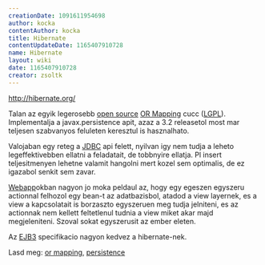 ```yaml
---
creationDate: 1091611954698 
author: kocka 
contentAuthor: kocka 
title: Hibernate 
contentUpdateDate: 1165407910728 
name: Hibernate 
layout: wiki 
date: 1165407910728 
creator: zsoltk 
---
```

http://hibernate.org/

Talan az egyik legerosebb [open source](Open%20Source.html) [OR Mapping](OR%20Mapping.html) cucc ([LGPL](LGPL.html)). Implementalja a javax.persistence apit, azaz a 3.2 releasetol most mar teljesen szabvanyos feluleten keresztul is hasznalhato.

Valojaban egy reteg a [JDBC](JDBC.html) api felett, nyilvan igy nem tudja a leheto legeffektivebben ellatni a feladatait, de tobbnyire ellatja. Pl insert teljesitmenyen lehetne valamit hangolni mert kozel sem optimalis, de ez igazabol senkit sem zavar.

[Webapp](webapp.html)okban nagyon jo moka peldaul az, hogy egy egeszen egyszeru actionnal felhozol egy bean-t az adatbazisbol, atadod a view layernek, es a view a kapcsolatait is borzaszto egyszeruen meg tudja jelniteni, es az actionnak nem kellett feltetlenul tudnia a view miket akar majd megjeleniteni. Szoval sokat egyszerusit az ember eleten.

Az [EJB3](EJB3.html) specifikacio nagyon kedvez a hibernate-nek.

Lasd meg: [or mapping](OR%20Mapping.html), [persistence](persistence.html)


